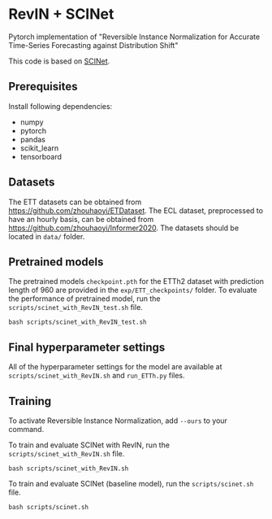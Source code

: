 # RevIN + SCINet
Pytorch implementation of "Reversible Instance Normalization for Accurate Time-Series Forecasting against Distribution Shift"

This code is based on [SCINet](https://github.com/cure-lab/SCINet).

## Prerequisites
Install following dependencies:
- numpy
- pytorch
- pandas
- scikit_learn
- tensorboard

## Datasets
The ETT datasets can be obtained from https://github.com/zhouhaoyi/ETDataset.
The ECL dataset, preprocessed to have an hourly basis, can be obtained from https://github.com/zhouhaoyi/Informer2020.
The datasets should be located in `data/` folder.

## Pretrained models
The pretrained models `checkpoint.pth` for the ETTh2 dataset with prediction length of 960 are provided in the `exp/ETT_checkpoints/` folder.
To evaluate the performance of pretrained model, run the `scripts/scinet_with_RevIN_test.sh` file.
```
bash scripts/scinet_with_RevIN_test.sh
```

## Final hyperparameter settings
All of the hyperparameter settings for the model are available at `scripts/scinet_with_RevIN.sh` and `run_ETTh.py` files.

## Training
To activate Reversible Instance Normalization, add `--ours` to your command.

To train and evaluate SCINet with RevIN, run the `scripts/scinet_with_RevIN.sh` file.
```
bash scripts/scinet_with_RevIN.sh
```

To train and evaluate SCINet (baseline model), run the `scripts/scinet.sh` file.
```
bash scripts/scinet.sh
```
